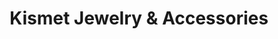 ---
title: "Kismet Jewelry & Accessories"
url: /denver/kismet-jewelry-and-accessories/
shop: jewelry
---